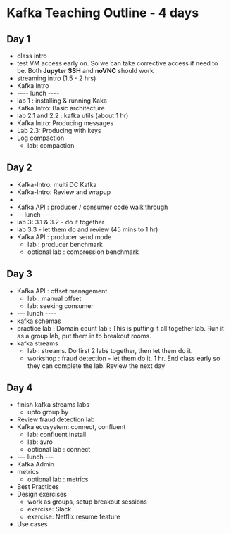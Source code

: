 # Kafka Teaching Outline  - 4 days

## Day 1

* class intro
* test VM access  early on.  So we can take corrective access if need to be.  Both **Jupyter SSH** and **noVNC** should work
* streaming intro (1.5 - 2 hrs)
* Kafka Intro
* ---- lunch ----
* lab 1 : installing & running Kaka
* Kafka Intro: Basic architecture
* lab 2.1 and 2.2 : kafka utils (about 1 hr)
* Kafka Intro: Producing messages
* Lab 2.3: Producing with keys
* Log compaction
    - lab: compaction

## Day 2

* Kafka-Intro: multi DC Kafka
* Kafka-Intro: Review and wrapup
* 
* Kafka API : producer / consumer code walk through
* -- lunch ----
* lab 3: 3.1 & 3.2 - do it together
* lab 3.3 - let them do and review  (45 mins to 1 hr)
* Kafka API : producer send mode
  - lab :  producer benchmark
  - optional lab :  compression benchmark

## Day 3

* Kafka API : offset management
  - lab : manual offset
  - lab: seeking consumer
* --- lunch ----
* kafka schemas
* practice lab : Domain count lab : This is putting it all together lab.  Run it as a group lab, put them in to breakout rooms.
* kafka streams
    - lab : streams.  Do first 2 labs together, then let them do it.
    - workshop : fraud detection - let them do it. 1 hr.  End class early so they can complete the lab.  Review the next day

## Day 4

* finish kafka streams labs
    - upto group by
* Review fraud detection lab
* Kafka ecosystem: connect, confluent
    - lab: confluent install
    - lab: avro
    - optional lab : connect
* --- lunch ---
* Kafka Admin
* metrics
  - optional lab : metrics
* Best Practices
* Design exercises
    - work as groups, setup breakout sessions
    - exercise: Slack
    - exercise: Netflix resume feature
* Use cases
